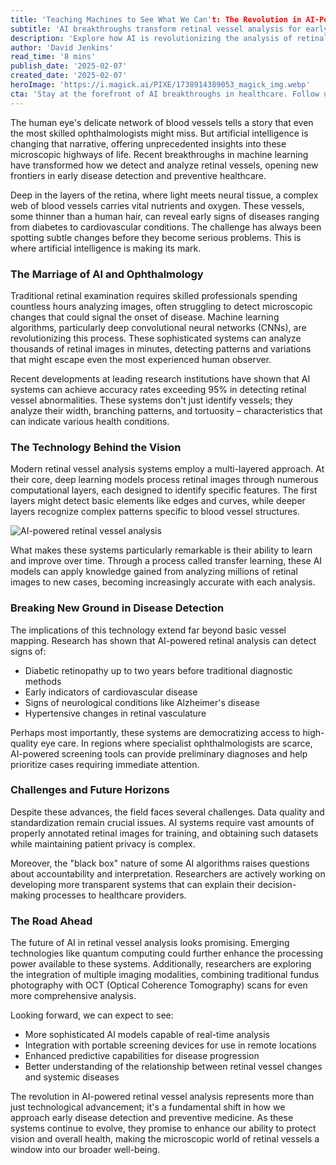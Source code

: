 ```yaml
---
title: 'Teaching Machines to See What We Can't: The Revolution in AI-Powered Retinal Vessel Analysis'
subtitle: 'AI breakthroughs transform retinal vessel analysis for early disease detection'
description: 'Explore how AI is revolutionizing the analysis of retinal vessels for early disease detection. Discover the marriage of AI and ophthalmology, and how machine learning algorithms are transforming this field with unparalleled accuracy. Learn about the technology behind these systems, their implications for healthcare, and the future horizons they promise.'
author: 'David Jenkins'
read_time: '8 mins'
publish_date: '2025-02-07'
created_date: '2025-02-07'
heroImage: 'https://i.magick.ai/PIXE/1738914389053_magick_img.webp'
cta: 'Stay at the forefront of AI breakthroughs in healthcare. Follow us on LinkedIn for the latest updates on how artificial intelligence is revolutionizing medical diagnostics and preventive care.'
---
```


The human eye's delicate network of blood vessels tells a story that even the most skilled ophthalmologists might miss. But artificial intelligence is changing that narrative, offering unprecedented insights into these microscopic highways of life. Recent breakthroughs in machine learning have transformed how we detect and analyze retinal vessels, opening new frontiers in early disease detection and preventive healthcare.

Deep in the layers of the retina, where light meets neural tissue, a complex web of blood vessels carries vital nutrients and oxygen. These vessels, some thinner than a human hair, can reveal early signs of diseases ranging from diabetes to cardiovascular conditions. The challenge has always been spotting subtle changes before they become serious problems. This is where artificial intelligence is making its mark.

### The Marriage of AI and Ophthalmology

Traditional retinal examination requires skilled professionals spending countless hours analyzing images, often struggling to detect microscopic changes that could signal the onset of disease. Machine learning algorithms, particularly deep convolutional neural networks (CNNs), are revolutionizing this process. These sophisticated systems can analyze thousands of retinal images in minutes, detecting patterns and variations that might escape even the most experienced human observer.

Recent developments at leading research institutions have shown that AI systems can achieve accuracy rates exceeding 95% in detecting retinal vessel abnormalities. These systems don't just identify vessels; they analyze their width, branching patterns, and tortuosity – characteristics that can indicate various health conditions.

### The Technology Behind the Vision

Modern retinal vessel analysis systems employ a multi-layered approach. At their core, deep learning models process retinal images through numerous computational layers, each designed to identify specific features. The first layers might detect basic elements like edges and curves, while deeper layers recognize complex patterns specific to blood vessel structures.

![AI-powered retinal vessel analysis](https://images.magick.ai/retinal-vessel-ai-analysis.jpg)

What makes these systems particularly remarkable is their ability to learn and improve over time. Through a process called transfer learning, these AI models can apply knowledge gained from analyzing millions of retinal images to new cases, becoming increasingly accurate with each analysis.

### Breaking New Ground in Disease Detection

The implications of this technology extend far beyond basic vessel mapping. Research has shown that AI-powered retinal analysis can detect signs of:

- Diabetic retinopathy up to two years before traditional diagnostic methods
- Early indicators of cardiovascular disease
- Signs of neurological conditions like Alzheimer's disease
- Hypertensive changes in retinal vasculature

Perhaps most importantly, these systems are democratizing access to high-quality eye care. In regions where specialist ophthalmologists are scarce, AI-powered screening tools can provide preliminary diagnoses and help prioritize cases requiring immediate attention.

### Challenges and Future Horizons

Despite these advances, the field faces several challenges. Data quality and standardization remain crucial issues. AI systems require vast amounts of properly annotated retinal images for training, and obtaining such datasets while maintaining patient privacy is complex.

Moreover, the "black box" nature of some AI algorithms raises questions about accountability and interpretation. Researchers are actively working on developing more transparent systems that can explain their decision-making processes to healthcare providers.

### The Road Ahead

The future of AI in retinal vessel analysis looks promising. Emerging technologies like quantum computing could further enhance the processing power available to these systems. Additionally, researchers are exploring the integration of multiple imaging modalities, combining traditional fundus photography with OCT (Optical Coherence Tomography) scans for even more comprehensive analysis.

Looking forward, we can expect to see:

- More sophisticated AI models capable of real-time analysis
- Integration with portable screening devices for use in remote locations
- Enhanced predictive capabilities for disease progression
- Better understanding of the relationship between retinal vessel changes and systemic diseases

The revolution in AI-powered retinal vessel analysis represents more than just technological advancement; it's a fundamental shift in how we approach early disease detection and preventive medicine. As these systems continue to evolve, they promise to enhance our ability to protect vision and overall health, making the microscopic world of retinal vessels a window into our broader well-being.